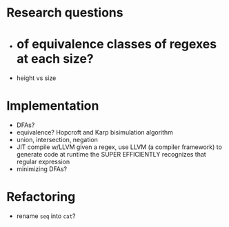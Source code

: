# Research questions

- # of equivalence classes of regexes at each size?
- height vs size

# Implementation

- DFAs?
- equivalence?
  Hopcroft and Karp bisimulation algorithm
- union, intersection, negation
- JIT compile w/LLVM
  given a regex, use LLVM (a compiler framework) to generate code at runtime
  the SUPER EFFICIENTLY recognizes that regular expression
- minimizing DFAs?

# Refactoring

- rename `seq` into `cat`?
